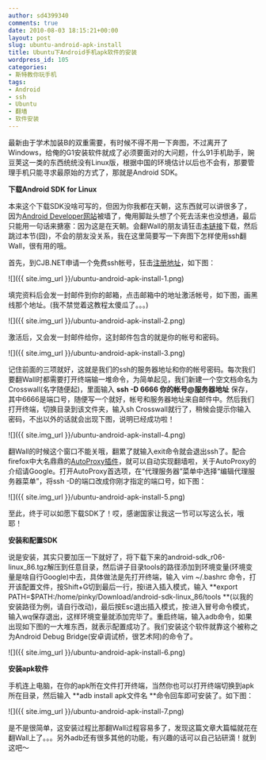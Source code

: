 ```yaml
---
author: sd4399340
comments: true
date: 2010-08-03 18:15:21+00:00
layout: post
slug: ubuntu-android-apk-install
title: Ubuntu下Android手机apk软件的安装
wordpress_id: 105
categories:
- 斯特教你玩手机
tags:
- Android
- ssh
- Ubuntu
- 翻墙
- 软件安装
---
```


最新由于学术加装B的双重需要，有时候不得不用一下奔图，不过离开了Windows，给俺的G1安装软件就成了必须要面对的大问题，什么91手机助手，豌豆荚这一类的东西统统没有Linux版，根据中国的环境估计以后也不会有，那要管理手机只能寻求最原始的方式了，那就是Android SDK。

**下载Android SDK for Linux**

本来这个下载SDK没啥可写的，但因为你我都在天朝，这东西就可以讲很多了，因为[Android Developer网站](http://developer.android.com/index.html)被墙了，俺用脚趾头想了个死去活来也没想通，最后只能用一句话来搪塞：因为这是在天朝。会翻Wall的朋友请狂击[本链接](http://dl.google.com/android/android-sdk_r06-linux_86.tgz)下载，然后跳过本节(囧)，不会的朋友没关系，我在这里简要写一下奔图下怎样使用ssh翻Wall，很有用的哦。

首先，到CJB.NET申请一个免费ssh帐号，狂击[注册地址](http://www.cjb.net/cgi-bin/shell.cgi?action=signup)，如下图：


![]({{ site.img_url }}/ubuntu-android-apk-install-1.png)

<!--more-->

填完资料后会发一封邮件到你的邮箱，点击邮箱中的地址激活帐号，如下图，画黑线那个地址。(我不禁觉着这教程太傻瓜了。。。)


![]({{ site.img_url }}/ubuntu-android-apk-install-2.png)


激活后，又会发一封邮件给你，这封邮件包含的就是你的帐号和密码。


![]({{ site.img_url }}/ubuntu-android-apk-install-3.png)


记住前面的三项就好，这就是我们的ssh的服务器地址和你的帐号密码。每次我们要翻Wall时都需要打开终端输一堆命令，为简单起见，我们新建一个空文档命名为Crosswall(名字随便起)，里面输入 **ssh -D 6666 你的帐号@服务器地址** 保存，其中6666是端口号，随便写一个就好，帐号和服务器地址来自邮件中。然后我们打开终端，切换目录到该文件夹，输入sh Crosswall就行了，稍候会提示你输入密码，不出以外的话就会出现下图，说明已经成功啦！


![]({{ site.img_url }}/ubuntu-android-apk-install-4.png)


翻Wall的时候这个窗口不能关哦，翻累了就输入exit命令就会退出ssh了。配合firefox中大名鼎鼎的[AutoProxy插件](https://addons.mozilla.org/zh-CN/firefox/addon/11009/)，就可以自动实现翻墙啦，关于AutoProxy的介绍请Google。打开AutoProxy首选项，在“代理服务器”菜单中选择“编辑代理服务器菜单”，将ssh -D的端口改成你刚才指定的端口号，如下图：


![]({{ site.img_url }}/ubuntu-android-apk-install-5.png)


至此，终于可以如愿下载SDK了！哎，感谢国家让我这一节可以写这么长，哦耶！


**安装和配置SDK**

说是安装，其实只要加压一下就好了，将下载下来的android-sdk_r06-linux_86.tgz解压到任意目录，然后讲子目录tools的路径添加到环境变量(环境变量是啥自行Google)中去，具体做法是先打开终端，输入 vim ~/.bashrc 命令，打开该配置文件，按Shift+G切到最后一行，按i进入插入模式，输入 **export PATH=$PATH:/home/pinky/Download/android-sdk-linux_86/tools **(以我的安装路径为例，请自行改动)，最后按Esc退出插入模式，按:进入冒号命令模式，输入wq保存退出，这样环境变量就添加完毕了。重启终端，输入adb命令，如果出现如下图的一大堆东西，就表示配置成功了。我们安装这个软件就靠这个被称之为Android Debug Bridge(安卓调试桥，很艺术阿)的命令了。


![]({{ site.img_url }}/ubuntu-android-apk-install-6.png)


**安装apk软件**

手机连上电脑，在你的apk所在文件打开终端，当然你也可以打开终端切换到apk所在目录，然后输入 **adb install apk文件名 **命令回车即可安装了。如下图：

![]({{ site.img_url }}/ubuntu-android-apk-install-7.png)

是不是很简单，这安装过程比那翻Wall过程容易多了，发现这篇文章大篇幅就花在翻Wall上了。。。另外adb还有很多其他的功能，有兴趣的话可以自己钻研滴！就到这吧～
